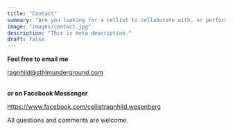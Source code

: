 ```yaml
---
title: "Contact"
summary: "Are you looking for a cellist to collaborate with, or perform your music? Or are you interested in taking private cello lessons?"
image: "images/contact.jpg"
description: "This is meta description."
draft: false
---
```


**Feel free to email me**

ragnhild@sthlmunderground.com
<br>
<br>

**or on Facebook Messenger**

https://www.facebook.com/cellistragnhild.wesenberg

All questions and comments are welcome.
